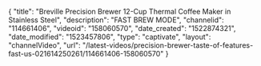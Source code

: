 {
    "title": "Breville Precision Brewer 12-Cup Thermal Coffee Maker in Stainless Steel",
    "description": "FAST BREW MODE",
    "channelid": "114661406",
    "videoid": "158060570",
    "date_created": "1522874321",
    "date_modified": "1523457806",
    "type": "captivate",
    "layout": "channelVideo",
    "url": "\/latest-videos\/precision-brewer-taste-of-features-fast-us-021614250261\/114661406-158060570"
}